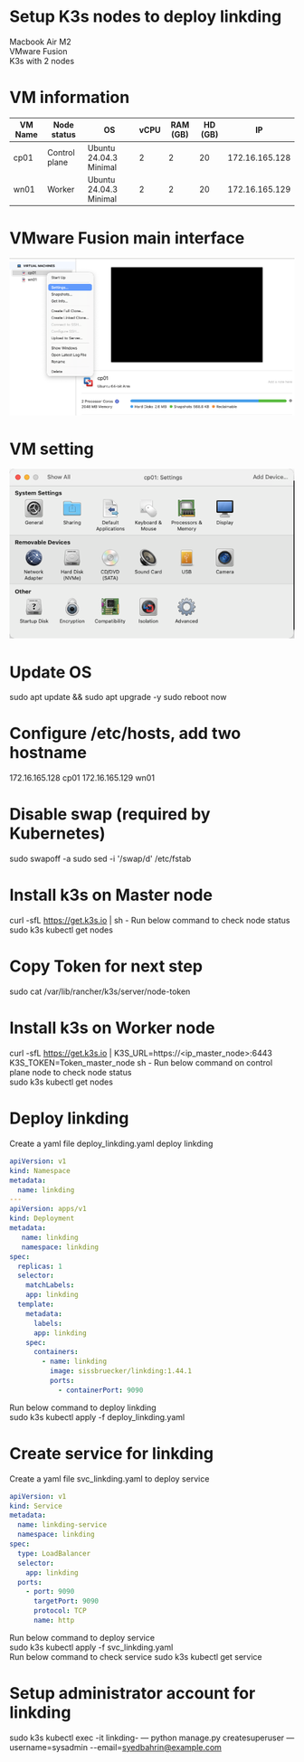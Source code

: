 # Setup K3s nodes to deploy linkding
Macbook Air M2<br>
VMware Fusion<br>
K3s with 2 nodes
# VM information
| VM Name | Node status | OS | vCPU | RAM (GB) | HD (GB) | IP |
|---|---|---|---|---|---|---|
| cp01 | Control plane | Ubuntu 24.04.3 Minimal | 2 | 2 | 20 | 172.16.165.128 |
| wn01 | Worker | Ubuntu 24.04.3 Minimal | 2 | 2 | 20 | 172.16.165.129 |

# VMware Fusion main interface
![Alt text](images/VMware_Fusion_Main.png)

# VM setting
![Alt text](images/VMware_Fusion_VM_setting.png)

# Update OS
sudo apt update && sudo apt upgrade -y
sudo reboot now

# Configure /etc/hosts, add two hostname 
172.16.165.128 cp01
172.16.165.129 wn01

# Disable swap (required by Kubernetes)
sudo swapoff -a
sudo sed -i '/swap/d' /etc/fstab

# Install k3s on Master node
curl -sfL https://get.k3s.io | sh -
Run below command to check node status<br>
sudo k3s kubectl get nodes
# Copy Token for next step
sudo cat /var/lib/rancher/k3s/server/node-token

# Install k3s on Worker node
curl -sfL https://get.k3s.io | K3S_URL=https://<ip_master_node>:6443 K3S_TOKEN=Token_master_node sh -
Run below command on control plane node to check node status<br>
sudo k3s kubectl get nodes
# Deploy linkding
Create a yaml file deploy_linkding.yaml deploy linkding<br>

```yaml
apiVersion: v1
kind: Namespace
metadata:
  name: linkding
---
apiVersion: apps/v1
kind: Deployment
metadata:
   name: linkding
   namespace: linkding
spec:
  replicas: 1
  selector:
    matchLabels:
    app: linkding
  template:
    metadata:
      labels:
      app: linkding
    spec:
      containers:
        - name: linkding
          image: sissbruecker/linkding:1.44.1
          ports:
            - containerPort: 9090 
```
Run below command to deploy linkding<br>
sudo k3s kubectl apply -f deploy_linkding.yaml

# Create service for linkding
Create a yaml file svc_linkding.yaml to deploy service<br>
```yaml
apiVersion: v1
kind: Service
metadata:
  name: linkding-service
  namespace: linkding
spec:
  type: LoadBalancer
  selector:
    app: linkding
  ports:
    - port: 9090
      targetPort: 9090
      protocol: TCP
      name: http
```
Run below command to deploy service<br>
sudo k3s kubectl apply -f svc_linkding.yaml<br>
Run below command to check service
sudo k3s kubectl get service
# Setup administrator account for linkding
sudo k3s kubectl  exec -it linkding- — python manage.py createsuperuser —username=sysadmin --email=syedbahrin@example.com

